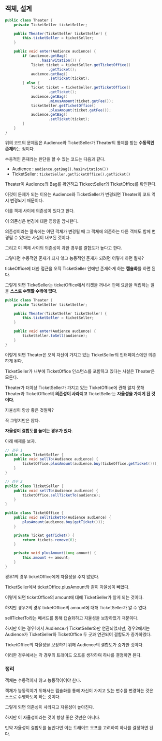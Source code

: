 ## 객체, 설계

```java
public class Theater {
    private TicketSeller ticketSeller;

    public Theater(TicketSeller ticketSeller) {
        this.ticketSeller = ticketSeller;
    }

    public void enter(Audience audience) {
        if (audience.getBag()
                .hasInvitation()) {
            Ticket ticket = ticketSeller.getTicketOffice()
                    .getTicket();
            audience.getBag()
                    .setTicket(ticket);
        } else {
            Ticket ticket = ticketSeller.getTicketOffice()
                    .getTicket();
            audience.getBag()
                    .minusAmount(ticket.getFee());
            ticketSeller.getTicketOffice()
                    .plusAmount(ticket.getFee());
            audience.getBag()
                    .setTicket(ticket);
        } 
    }
}
```

위의 코드의 문제점은 Audience와 TicketSeller가 Theater의 통제를 받는 **수동적인 존재**라는 점이다.

수동적인 존재라는 판단을 할 수 있는 코드는 다음과 같다.

+ Audience : `audience.getBag().hasInvitation())`
+ TicketSeller : `ticketSeller.getTicketOffice().getTicket()`

Theater이 Audience의 Bag를 확인하고 TickectSeller의 TicketOffice를 확인한다.

이것이 문제가 되는 이유는 Audience와 TicketSeller가 변경되면 Theater의 코드 역시 변경되기 때문이다.



이를 객체 사이에 의존성이 있다고 한다.

이 의존성은 변경에 대한 영향을 암시한다.

의존성이라는 말속에는 어떤 객체가 변경될 때 그 객체에 의존하는 다른 객체도 함께 변경될 수 있다는 사실이 내포된 것이다.

그리고 이 객체 사이의 의존성이 과한 경우를 결합도가 높다고 한다.



그렇다면 수동적인 존재가 되지 않고 능동적인 존재가 되려면 어떻게 하면 될까?

tickeOffice에 대한 접근을 오직 TicketSeller 안에만 존재하게 하는 **캡슐화**를 하면 된다.

그렇게 되면 TickeSeller는 ticketOffice에서 티켓을 꺼내서 판매 요금을 적립하는 일을 **스스로 수행할 수밖에 없다.**

```java
public class Theater {
    private TicketSeller ticketSeller;

    public Theater(TicketSeller ticketSeller) {
        this.ticketSeller = ticketSeller;
    }

    public void enter(Audience audience) {
        ticketSeller.toSell(audience);
    }
}
```

이렇게 되면 Theater은 오직 자신이 가지고 있는 TicketSeller의 인터페이스에만 의존하게 된다.

TicketSeller가 내부에 TicketOffice 인스턴스를 포함하고 있다는 사실은 Theater은 모른다.

Theater가 더이상 TicketSeller가 가지고 있는 TicketOffice에 관해 알지 못해 Theater과 TicketOffice의 **의존성이 사라지고** TicketSeller는 **자율성을 가지게 된 것이다.**



자율성이 항상 좋은 것일까?

꼭 그렇지만은 않다.

**자율성이 결합도를 높이는 경우가 있다.**

아래 예제를 보자.

```java
// 경우 1
public class TicketSeller {
    public void sellTo(Audience audience) {
        ticketOffice.plusAmount(audience.buy(tickeOffice.getTicket()));
    }
}

// 경우 2
public class TicketSeller {
    public void sellTo(Audience audience) {
        ticketOffice.sellTicketTo(audience);
    }
}

public class TicketOffice {
    public void sellTicketTo(Audience audience) {
        plusAmount(audience.buy(getTicket()));
    }

    private Ticket getTicket() {
        return tickets.remove(0);
    }

    private void plusAmount(Long amount) {
        this.amount += amount;
    }
}
```

경우1의 경우 ticketOffice에게 자율성을 주지 않았다.

TicketSeller에서 ticketOffice.plusAmount와 같이 자율성이 빼었다.

이렇게 되면 ticketOffice의 amount에 대해 TicketSeller가 알게 되는 것이다.



하지만 경우2의 경우 ticketOffice의 amount에 대해 TicketSeller가 알 수 없다.

sellTicketTo라는 메서드를 통해 캡슐화하고 자율성을 보장하였기 때문이다.

하지만 이는 경우1에서 Audience가 TicketSeller와만 연관되었지만, 경우2에서는  Audience가 TicketSeller와 TicketOffice 두 곳과 연관되어 결합도가 증가하였다.

TicketOffice의 자율성을 보장하기 위해 Audience의 결합도가 증가한 것이다.

이러한 경우에서는 각 경우의 트래이드 오프를 생각하여 하나를 결정하면 된다.



### 정리

객체는 수동적이지 않고 능동적이어야 한다.

객체가 능동적이기 위해서는 캡슐화를 통해 자신이 가지고 있는 변수를 변경하는 것은 스스로 수행하도록 하는 것이다.

그렇게 되면 의존성이 사라지고 자율성이 높아진다.

하지만 이 자율성이라는 것이 항상 좋은 것만은 아니다.

만약 자율성이 결합도를 높인다면 이는 트래이드 오프를 고려하여 하나를 결정하면 된다.